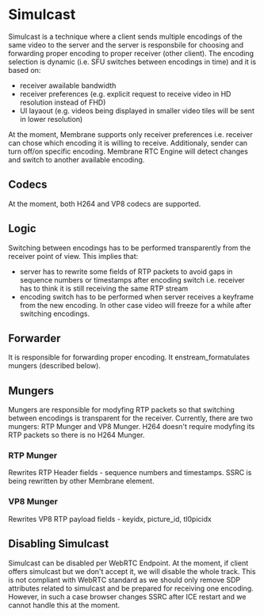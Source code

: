 # Simulcast

Simulcast is a technique where a client sends multiple encodings of the same video to the server
and the server is responsbile for choosing and forwarding proper encoding to proper receiver (other client).
The encoding selection is dynamic (i.e. SFU switches between encodings in time) and it is based on:
* receiver awailable bandwidth
* receiver preferences (e.g. explicit request to receive video in HD resolution instead of FHD)
* UI layaout (e.g. videos being displayed in smaller video tiles will be sent in lower resolution)

At the moment, Membrane supports only receiver preferences i.e. receiver can chose which encoding
it is willing to receive.
Additionaly, sender can turn off/on specific encoding. 
Membrane RTC Engine will detect changes and switch to another available encoding.

## Codecs
At the moment, both H264 and VP8 codecs are supported.

## Logic
Switching between encodings has to be performed transparently from the receiver point of view.
This implies that:
* server has to rewrite some fields of RTP packets to avoid gaps in sequence numbers or timestamps after encoding switch i.e. receiver has to think it is still receiving the same RTP stream
* encoding switch has to be performed when server receives a keyframe from the new encoding. 
In other case video will freeze for a while after switching encodings. 

## Forwarder
It is responsible for forwarding proper encoding.
It enstream_formatulates mungers (described below).

## Mungers

Mungers are responsible for modyfing RTP packets so that switching between encodings is transparent
for the receiver.
Currently, there are two mungers: RTP Munger and VP8 Munger. 
H264 doesn't require modyfing its RTP packets so there is no H264 Munger.

### RTP Munger

Rewrites RTP Header fields - sequence numbers and timestamps.
SSRC is being rewritten by other Membrane element.

### VP8 Munger

Rewrites VP8 RTP payload fields - keyidx, picture_id, tl0picidx

## Disabling Simulcast

Simulcast can be disabled per WebRTC Endpoint.
At the moment, if client offers simulcast but we don't accept it, we will
disable the whole track.
This is not compliant with WebRTC standard as we should only remove SDP attributes 
related to simulcast and be prepared for receiving one encoding.
However, in such a case browser changes SSRC after ICE restart and 
we cannot handle this at the moment.
